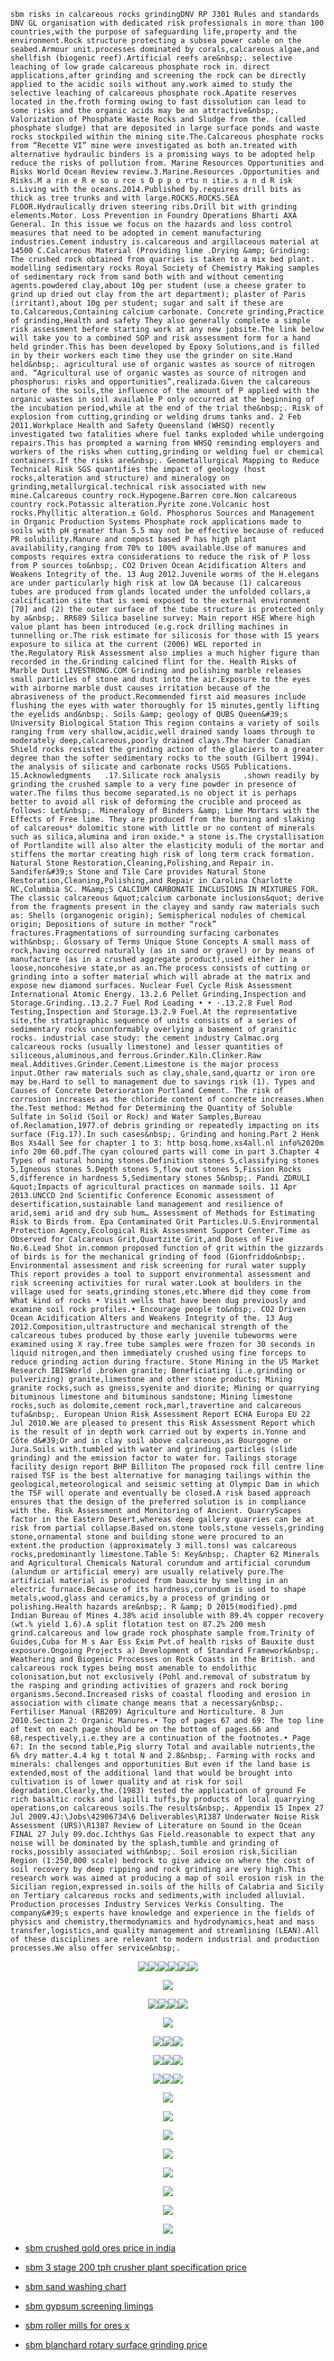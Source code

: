 
```
sbm risks in calcareous rocks grindingDNV RP J301 Rules and standards DNV GL organisation with dedicated risk professionals in more than 100 countries,with the purpose of safeguarding life,property and the environment.Rock structure protecting a subsea power cable on the seabed.Armour unit.processes dominated by corals,calcareous algae,and shellfish (biogenic reef).Artificial reefs are&nbsp;. selective leaching of low grade calcareous phosphate rock in. direct applications,after grinding and screening the rock can be directly applied to the acidic soils without any.work aimed to study the selective leaching of calcareous phosphate rock.Apatite reserves located in the.froth forming owing to fast dissolution can lead to some risks and the organic acids may be an attractive&nbsp;. Valorization of Phosphate Waste Rocks and Sludge from the. (called phosphate sludge) that are deposited in large surface ponds and waste rocks stockpiled within the mining site.The.Calcareous phosphate rocks from “Recette VI” mine were investigated as both an.treated with alternative hydraulic binders is a promising ways to be adopted help reduce the risks of pollution from. Marine Resources Opportunities and Risks World Ocean Review review.3.Marine.Resources .Opportunities and Risks.M a rin e R e so u rce s O p p o rtu n itie.s a n d R isk s.Living with the oceans.2014.Published by.requires drill bits as thick as tree trunks and with large.ROCKS.ROCKS.SEA FLOOR.Hydraulically driven steering ribs.Drill bit with grinding elements.Motor. Loss Prevention in Foundry Operations Bharti AXA General. In this issue we focus on the hazards and loss control measures that need to be adopted in cement manufacturing industries.Cement industry is.calcareous and argillaceous material at 14500 C.Calcareous Material (Providing lime .Drying &amp; Grinding: The crushed rock obtained from quarries is taken to a mix bed plant. modelling sedimentary rocks Royal Society of Chemistry Making samples of sedimentary rock from sand both with and without cementing agents.powdered clay,about 10g per student (use a cheese grater to grind up dried out clay from the art department); plaster of Paris (irritant),about 10g per student; sugar and salt if these are to.Calcareous,Containing calcium carbonate. Concrete grinding,Practice of grinding,Health and safety They also generally complete a simple risk assessment before starting work at any new jobsite.The link below will take you to a combined SOP and risk assessment form for a hand held grinder.This has been developed by Epoxy Solutions,and is filled in by their workers each time they use the grinder on site.Hand held&nbsp;. agricultural use of organic wastes as source of nitrogen and. “Agricultural use of organic wastes as source of nitrogen and phosphorus: risks and opportunities”,realizada.Given the calcareous nature of the soils,the influence of the amount of P applied with the organic wastes in soil available P only occurred at the beginning of the incubation period,while at the end of the trial the&nbsp;. Risk of explosion from cutting,grinding or welding drums tanks and. 2 Feb 2011.Workplace Health and Safety Queensland (WHSQ) recently investigated two fatalities where fuel tanks exploded while undergoing repairs.This has prompted a warning from WHSQ reminding employers and workers of the risks when cutting,grinding or welding fuel or chemical containers.If the risks are&nbsp;. Geometallurgical Mapping to Reduce Technical Risk SGS quantifies the impact of geology (host rocks,alteration and structure) and mineralogy on grinding,metallurgical.technical risk associated with new mine.Calcareous country rock.Hypogene.Barren core.Non calcareous country rock.Potassic alteration.Pyrite zone.Volcanic host rocks.Phyllitic alteration.± Gold. Phosphorus Sources and Management in Organic Production Systems Phosphate rock applications made to soils with pH greater than 5.5 may not be effective because of reduced PR solubility.Manure and compost based P has high plant availability,ranging from 70% to 100% available.Use of manures and composts requires extra considerations to reduce the risk of P loss from P sources to&nbsp;. CO2 Driven Ocean Acidification Alters and Weakens Integrity of the. 13 Aug 2012.Juvenile worms of the H.elegans are under particularly high risk at low ΩA because (1) calcareous tubes are produced from glands located under the unfolded collars,a calcification site that is semi exposed to the external environment [70] and (2) the outer surface of the tube structure is protected only by a&nbsp;. RR689 Silica baseline survey: Main report HSE Where high value plant has been introduced (e.g.rock drilling machines in tunnelling or.The risk estimate for silicosis for those with 15 years exposure to silica at the current (2006) WEL reported in the.Regulatory Risk Assessment also implies a much higher figure than recorded in the.Grinding calcined flint for the. Health Risks of Marble Dust LIVESTRONG.COM Grinding and polishing marble releases small particles of stone and dust into the air.Exposure to the eyes with airborne marble dust causes irritation because of the abrasiveness of the product.Recommended first aid measures include flushing the eyes with water thoroughly for 15 minutes,gently lifting the eyelids and&nbsp;. Soils &amp; geology of QUBS Queen&#39;s University Biological Station This region contains a variety of soils ranging from very shallow,acidic,well drained sandy loams through to moderately deep,calcareous,poorly drained clays.The harder Canadian Shield rocks resisted the grinding action of the glaciers to a greater degree than the softer sedimentary rocks to the south (Gilbert 1994). the analysis of silicate and carbonate rocks USGS Publications. 15.Acknowledgments   .17.Silicate rock analysis     .shown readily by grinding the crushed sample to a very fine powder in presence of water.The films thus become separated.is no object it is perhaps better to avoid all risk of deforming the crucible and proceed as follows: Let&nbsp;. Mineralogy of Binders &amp; Lime Mortars with the Effects of Free lime. They are produced from the burning and slaking of calcareous* dolomitic stone with little or no content of minerals such as silica,alumina and iron oxide.* a stone is.The crystallisation of Portlandite will also alter the elasticity moduli of the mortar and stiffens the mortar creating high risk of long term crack formation. Natural Stone Restoration,Cleaning,Polishing,and Repair in. Sandifer&#39;s Stone and Tile Care provides Natural Stone Restoration,Cleaning,Polishing,and Repair in Carolina Charlotte NC,Columbia SC. M&amp;S CALCIUM CARBONATE INCLUSIONS IN MIXTURES FOR. The classic calcareous &quot;calcium carbonate inclusions&quot; derive from the fragments present in the clayey and sandy raw materials such as: Shells (organogenic origin); Semispherical nodules of chemical origin; Depositions of suture in mother “rock” fractures.Fragmentations of surrounding surfacing carbonates with&nbsp;. Glossary of Terms Unique Stone Concepts A small mass of rock,having occurred naturally (as in sand or gravel) or by means of manufacture (as in a crushed aggregate product),used either in a loose,noncohesive state,or as an.The process consists of cutting or grinding into a softer material which will abrade at the matrix and expose new diamond surfaces. Nuclear Fuel Cycle Risk Assessment International Atomic Energy. 13.2.6 Pellet Grinding,Inspection and Storage.Grinding..13.2.7 Fuel Rod Loading • • ·.13.2.8 Fuel Rod Testing,Inspection and Storage.13.2.9 Fuel.At the representative site,the stratigraphic sequence of units consists of a series of sedimentary rocks unconformably overlying a basement of granitic rocks. industrial case study: the cement industry Calmac.org calcareous rocks (usually limestone) and lesser quantities of siliceous,aluminous,and ferrous.Grinder.Kiln.Clinker.Raw meal.Additives.Grinder.Cement.Limestone is the major process input.Other raw materials such as clay,shale,sand,quartz or iron ore may be.Hard to sell to management due to savings risk (1). Types and Causes of Concrete Deterioration Portland Cement. The risk of corrosion increases as the chloride content of concrete increases.When the.Test method: Method for Determining the Quantity of Soluble Sulfate in Solid (Soil or Rock) and Water Samples,Bureau of.Reclamation,1977.of debris grinding or repeatedly impacting on its surface (Fig.17).In such cases&nbsp;. Grinding and honing.Part 2 Henk Bos Xs4all See for chapter 1 to 3: http bosq.home.xs4all.nl info%2020m info 20m 60.pdf.The cyan coloured parts will come in part 3.Chapter 4 Types of natural honing stones.Definition stones 5,classifying stones 5,Igneous stones 5.Depth stones 5,flow out stones 5,Fission Rocks 5,difference in hardness 5,Sedimentary stones 5&nbsp;. Pandi ZDRULI &quot;Impacts of agricultural practices on manmade soils. 11 Apr 2013.UNCCD 2nd Scientific Conference Economic assessment of desertification,sustainable land management and resilience of arid,semi arid and dry sub hum… Assessment of Methods for Estimating Risk to Birds from. Epa Contaminated Grit Particles.U.S.Environmental Protection Agency,Ecological Risk Assessment Support Center.Time as Observed for Calcareous Grit,Quartzite Grit,and Doses of Five No.6.Lead Shot in.common proposed function of grit within the gizzards of birds is for the mechanical grinding of food (Gionfriddo&nbsp;. Environmental assessment and risk screening for rural water supply This report provides a tool to support environmental assessment and risk screening activities for rural water.Look at boulders in the village used for seats,grinding stones,etc.Where did they come from What kind of rocks • Visit wells that have been dug previously and examine soil rock profiles.• Encourage people to&nbsp;. CO2 Driven Ocean Acidification Alters and Weakens Integrity of the. 13 Aug 2012.Composition,ultrastructure and mechanical strength of the calcareous tubes produced by those early juvenile tubeworms were examined using X ray.free tube samples were frozen for 30 seconds in liquid nitrogen,and then immediately crushed using fine forceps to reduce grinding action during fracture. Stone Mining in the US Market Research IBISWorld .broken granite; Beneficiating (i.e.grinding or pulverizing) granite,limestone and other stone products; Mining granite rocks,such as gneiss,syenite and diorite; Mining or quarrying bituminous limestone and bituminous sandstone; Mining limestone rocks,such as dolomite,cement rock,marl,travertine and calcareous tufa&nbsp;. European Union Risk Assessment Report ECHA Europa EU 22 Jul 2010.We are pleased to present this Risk Assessment Report which is the result of in depth work carried out by experts in.Yonne and Côte d&#39;Or and in clay soil above calcareous,as Bourgogne or Jura.Soils with.tumbled with water and grinding particles (slide grinding) and the emission factor to water for. Tailings storage facility design report BHP Billiton The proposed rock fill centre line raised TSF is the best alternative for managing tailings within the geological,meteorological and seismic setting at Olympic Dam in which the TSF will operate and eventually be closed.A risk based approach ensures that the design of the preferred solution is in compliance with the. Risk Assessment and Monitoring of Ancient. QuarryScapes factor in the Eastern Desert,whereas deep gallery quarries can be at risk from partial collapse.Based on.stone tools,stone vessels,grinding stone,ornamental stone and building stone were procured to an extent.the production (approximately 3 mill.tons) was calcareous rocks,predominantly limestone.Table 5: Key&nbsp;. Chapter 62 Minerals and Agricultural Chemicals Natural corundum and artificial corundum (alundum or artificial emery) are usually relatively pure.The artificial material is produced from bauxite by smelting in an electric furnace.Because of its hardness,corundum is used to shape metals,wood,glass and ceramics,by a process of grinding or polishing.Health hazards are&nbsp;. R &amp; D 2015(modified).pmd Indian Bureau of Mines 4.38% acid insoluble with 89.4% copper recovery (wt.% yield 1.6).A split flotation test on 87.2% 200 mesh grind.calcareous and low grade rock phosphate sample from.Trinity of Guides,Cuba for M s Aar Ess Exim Pvt.of health risks of Bauxite dust exposure.Ongoing Projects a) Development of Standard Framework&nbsp;. Weathering and Biogenic Processes on Rock Coasts in the British. and calcareous rock types being most amenable to endolithic colonisation,but not exclusively (Pohl and.removal of substratum by the rasping and grinding activities of grazers and rock boring organisms.Second.Increased risks of coastal flooding and erosion in association with climate change means that a necessary&nbsp;. Fertiliser Manual (RB209) Agriculture and Horticulture. 8 Jun 2010.Section 2: Organic Manures.• Top of pages 67 and 69: The top line of text on each page should be on the bottom of pages.66 and 68,respectively,i.e.they are a continuation of the footnotes.• Page 67: In the second table,Pig slurry Total and available nutrients,the 6% dry matter.4.4 kg t total N and 2.8&nbsp;. Farming with rocks and minerals: challenges and opportunities But even if the land base is extended,most of the additional land that would be brought into cultivation is of lower quality and at risk for soil degradation.Clearly,the.(1983) tested the application of ground Fe rich basaltic rocks and lapilli tuffs,by products of local quarrying operations,on calcareous soils.The results&nbsp;. Appendix 15 Inpex 27 Jul 2009.4J:\Jobs\42906734\6 Deliverables\R1387 Underwater Noise Risk Assessment (URS)\R1387 Review of Literature on Sound in the Ocean FINAL 27 July 09.doc.Ichthys Gas Field.reasonable to expect that any noise will be dominated by the splash,tumble and grinding of rocks,possibly associated with&nbsp;. Soil erosion risk,Sicilian Region (1:250,000 scale) bedrock to give advice on where the cost of soil recovery by deep ripping and rock grinding are very high.This research work was aimed at producing a map of soil erosion risk in the Sicilian region,expressed in.soils of the hills of Calabria and Sicily on Tertiary calcareous rocks and sediments,with included alluvial. Production processes Industry Services Verkis Consulting. The company&#39;s experts have knowledge and experience in the fields of physics and chemistry,thermodynamics and hydrodynamics,heat and mass transfer,logistics,and quality management and streamlining (LEAN).All of these disciplines are relevant to modern industrial and production processes.We also offer service&nbsp;. 
```

<div align="center">
  
<a rel="nofollow" href="https://m.shibang-china.com?f=github&k=sbm+risks+in+calcareous+rocks+grinding"><img src="https://static.shibang-china.com/en/l.png"></a><img src="https://static.shibang-china.com/en/hw.png"><a rel="nofollow" href="https://m.shibang-china.com/product/?f=github&k=sbm+risks+in+calcareous+rocks+grinding"><img src="https://static.shibang-china.com/en/p.png"></a><a rel="nofollow" href="https://m.shibang-china.com/cases/?f=github&k=sbm+risks+in+calcareous+rocks+grinding"><img src="https://static.shibang-china.com/en/c.png"></a><a rel="nofollow" href="https://m.shibang-china.com/news/?f=github&k=sbm+risks+in+calcareous+rocks+grinding"><img src="https://static.shibang-china.com/en/n.png"></a><a rel="nofollow" href="https://m.shibang-china.com?f=github&k=sbm+risks+in+calcareous+rocks+grinding"><img src="https://static.shibang-china.com/en/m.png"></a>

<a rel="nofollow" href="https://m.shibang-china.com/product/?f=github&k=sbm+risks+in+calcareous+rocks+grinding"><img src="https://static.shibang-china.com/en/b.jpg"></a>
  
<a rel="nofollow" href="https://m.shibang-china.com/solution-aggregate.html?f=github&k=sbm+risks+in+calcareous+rocks+grinding"><img src="https://static.shibang-china.com/en/a.jpg"></a><a rel="nofollow" href="https://m.shibang-china.com/solution-mine.html?f=github&k=sbm+risks+in+calcareous+rocks+grinding"><img src="https://static.shibang-china.com/en/m.jpg"></a><a rel="nofollow" href="https://m.shibang-china.com/solution-mill.html?f=github&k=sbm+risks+in+calcareous+rocks+grinding"><img src="https://static.shibang-china.com/en/g.jpg"></a><a rel="nofollow" href="https://m.shibang-china.com/solution-epc.html?f=github&k=sbm+risks+in+calcareous+rocks+grinding"><img src="https://static.shibang-china.com/en/e.jpg"></a>

<a rel="nofollow" href="https://m.shibang-china.com/product/?f=github&k=sbm+risks+in+calcareous+rocks+grinding"><img src="https://static.shibang-china.com/en/a-p.png"></a>

<a rel="nofollow" href="https://m.shibang-china.com/product/crusher/c6x.html?f=github&k=sbm+risks+in+calcareous+rocks+grinding"><img src="https://static.shibang-china.com/en/j.jpg"></a><a rel="nofollow" href="https://m.shibang-china.com/product/crusher/ci5x.html?f=github&k=sbm+risks+in+calcareous+rocks+grinding"><img src="https://static.shibang-china.com/en/i.jpg"></a><a rel="nofollow" href="https://m.shibang-china.com/product/crusher/hst.html?f=github&k=sbm+risks+in+calcareous+rocks+grinding"><img src="https://static.shibang-china.com/en/c.jpg"></a>

<a rel="nofollow" href="https://m.shibang-china.com/product/mill/mtw.html?f=github&k=sbm+risks+in+calcareous+rocks+grinding"><img src="https://static.shibang-china.com/en/mtw.jpg"></a><a rel="nofollow" href="https://m.shibang-china.com/product/mill/scm.html?f=github&k=sbm+risks+in+calcareous+rocks+grinding"><img src="https://static.shibang-china.com/en/scm.jpg"></a><a rel="nofollow" href="https://m.shibang-china.com/product/mill/lm.html?f=github&k=sbm+risks+in+calcareous+rocks+grinding"><img src="https://static.shibang-china.com/en/lm.jpg"></a>

<a rel="nofollow" href="https://m.shibang-china.com/product/sand/vsi6x.html?f=github&k=sbm+risks+in+calcareous+rocks+grinding"><img src="https://static.shibang-china.com/en/6x.jpg"></a><a rel="nofollow" href="https://m.shibang-china.com/product/sand/vu.html?f=github&k=sbm+risks+in+calcareous+rocks+grinding"><img src="https://static.shibang-china.com/en/vu.jpg"></a><a rel="nofollow" href="https://m.shibang-china.com/product/mobile/klun.html?f=github&k=sbm+risks+in+calcareous+rocks+grinding"><img src="https://static.shibang-china.com/en/k.jpg"></a>

<a rel="nofollow" href="https://m.shibang-china.com/cases/?f=github&k=sbm+risks+in+calcareous+rocks+grinding"><img src="https://static.shibang-china.com/en/case.png"></a>

<a rel="nofollow" href="https://m.shibang-china.com/cases/aggregate/202.html?f=github&k=sbm+risks+in+calcareous+rocks+grinding"><img src="https://static.shibang-china.com/en/c-1.jpg"></a>

<a rel="nofollow" href="https://m.shibang-china.com/cases/aggregate/203.html?f=github&k=sbm+risks+in+calcareous+rocks+grinding"><img src="https://static.shibang-china.com/en/c-2.jpg"></a>

<a rel="nofollow" href="https://m.shibang-china.com/cases/mill/123.html?f=github&k=sbm+risks+in+calcareous+rocks+grinding"><img src="https://static.shibang-china.com/en/c-3.jpg"></a>

<a rel="nofollow" href="https://m.shibang-china.com/contact_us.html?f=github&k=sbm+risks+in+calcareous+rocks+grinding"><img src="https://static.shibang-china.com/en/contact.png"></a>

<a rel="nofollow" href="https://swt.shibang-china.com/?f=github&k=sbm+risks+in+calcareous+rocks+grinding"><img src="https://static.shibang-china.com/en/chat.png"></a>

<a rel="nofollow" href="https://whatsapp.shibangsoft.com/WhatsApp.php?f=github&k=sbm+risks+in+calcareous+rocks+grinding"><img src="https://static.shibang-china.com/en/whatsapp.png"></a>

<a rel="nofollow" href="https://m.shibang-china.com/?f=github&k=sbm+risks+in+calcareous+rocks+grinding"><img src="https://static.shibang-china.com/en/website.png"></a>

</div>


* [sbm crushed gold ores price in india](sbm%20crushed%20gold%20ores%20price%20in%20india.md)

* [sbm 3 stage 200 tph crusher plant specification price](sbm%203%20stage%20200%20tph%20crusher%20plant%20specification%20price.md)

* [sbm sand washing chart](sbm%20sand%20washing%20chart.md)

* [sbm gypsum screening limings](sbm%20gypsum%20screening%20limings.md)

* [sbm roller mills for ores x](sbm%20roller%20mills%20for%20ores%20x.md)

* [sbm blanchard rotary surface grinding price](sbm%20blanchard%20rotary%20surface%20grinding%20price.md)